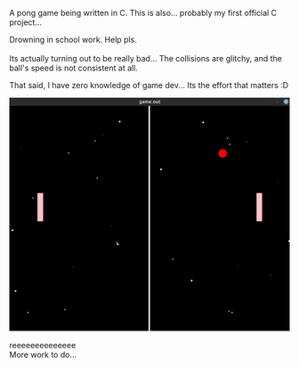 A pong game being written in C. This is also... probably my first official C project...

Drowning in school work. Help pls. <br>
<br>
Its actually turning out to be really bad... The collisions are glitchy, and the ball's speed is not consistent at all. <br>

That said, I have zero knowledge of game dev... Its the effort that matters :D <br>

![Game!](pics/image.png)

reeeeeeeeeeeeee<br>
More work to do...

